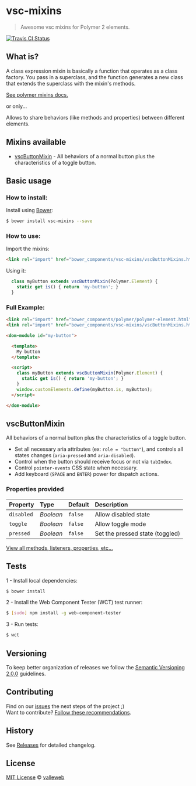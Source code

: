 # vsc-mixins

> Awesome vsc mixins for Polymer 2 elements.

[![Travis CI Status](https://travis-ci.org/valleweb/vsc-mixins.svg?branch=master)](https://travis-ci.org/valleweb/vsc-mixins)

## What is?

A class expression mixin is basically a function that operates as a class factory. You pass in a superclass, and the function generates a new class that extends the superclass with the mixin's methods.

[See polymer mixins docs.](https://www.polymer-project.org/2.0/docs/devguide/custom-elements#mixins)

or only...

Allows to share behaviors (like methods and properties) between different elements.

## Mixins available

- [vscButtonMixin](#vscButtonMixin) - All behaviors of a normal button plus the characteristics of a toggle button.

## Basic usage

### How to install:

Install using [Bower](http://bower.io/):

```sh
$ bower install vsc-mixins --save
```

### How to use:

Import the mixins:

```html
<link rel="import" href="bower_components/vsc-mixins/vscButtonMixins.html">
```

Using it:

```js
  class myButton extends vscButtonMixin(Polymer.Element) {
    static get is() { return 'my-button'; }
  }
```

### Full Example:

```html
<link rel="import" href="bower_components/polymer/polymer-element.html">
<link rel="import" href="bower_components/vsc-mixins/vscButtonMixins.html">

<dom-module id="my-button">

  <template>
    My button
  </template>

  <script>
    class myButton extends vscButtonMixin(Polymer.Element) {
      static get is() { return 'my-button'; }
    }
    window.customElements.define(myButton.is, myButton);
  </script>

</dom-module>
```

## vscButtonMixin

All behaviors of a normal button plus the characteristics of a toggle button.

- Set all necessary aria attributes (ex: `role = "button"`), and controls all states changes (`aria-pressed` and `aria-disabled`).
- Control when the button should receive focus or not via `tabIndex`.
- Control `pointer-events` CSS state when necessary.
- Add keyboard (`SPACE` and `ENTER`) power for dispatch actions.


### Properties provided

Property    | Type      | Default | Description
:---        |:---       |:---     |:---
`disabled`  | *Boolean* | `false` | Allow disabled state
`toggle`    | *Boolean* | `false` | Allow toggle mode
`pressed`   | *Boolean* | `false` | Set the pressed state (toggled)

[View all methods, listeners, properties, etc...](vscButtonMixin.html)

## Tests

1 - Install local dependencies:

```sh
$ bower install
```

2 - Install the Web Component Tester (WCT) test runner:

```sh
$ [sudo] npm install -g web-component-tester
```

3 - Run tests:

```sh
$ wct
```

## Versioning

To keep better organization of releases we follow the [Semantic Versioning 2.0.0](http://semver.org/) guidelines.

## Contributing

Find on our [issues](https://github.com/valleweb/vsc-mixins/issues/) the next steps of the project ;)
<br>
Want to contribute? [Follow these recommendations](https://github.com/valleweb/vsc-mixins/blob/master/CONTRIBUTING.md).

## History

See [Releases](https://github.com/valleweb/vsc-mixins/releases) for detailed changelog.

## License

[MIT License](https://github.com/valleweb/vsc-mixins/blob/master/LICENSE.md) © [valleweb](https://github.com/orgs/valleweb/people)
